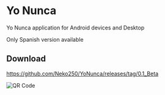 Yo Nunca
=======

Yo Nunca application for Android devices and Desktop

Only Spanish version available

Download
-------

https://github.com/Neko250/YoNunca/releases/tag/0.1_Beta

![QR Code](http://neko250.net46.net/images/yonunca_0.1.png)
